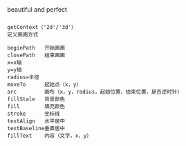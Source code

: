 ## 

beautiful and perfect

###

    getContext（'2d'/'3d'）
    定义画画方式

    beginPath   开始画画
    closePath   结束画画
    x=x轴
    y=y轴
    radius=半径
    moveTo      起始点（x，y）
    arc         画布（x，y，radius，起始位置，结束位置，是否逆时针）
    fillStale   背景颜色
    fill        填充颜色
    stroke      坐标线
    textAlign   水平居中
    textBaseline垂直居中
    fillText    内容（文字，x，y）